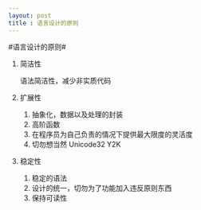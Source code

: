 ```yaml
---
layout: post
title : 语言设计的原则
---
```


#语言设计的原则#

1. 简洁性
	
	语法简洁性，减少非实质代码

2. 扩展性

	1. 抽象化，数据以及处理的封装
	2. 高阶函数
	3. 在程序员为自己负责的情况下提供最大限度的灵活度
	4. 切勿想当然 Unicode32 Y2K	

3. 稳定性

	1.  稳定的语法
	2.  设计的统一，切勿为了功能加入违反原则东西
	3.  保持可读性